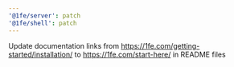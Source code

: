```yaml
---
'@1fe/server': patch
'@1fe/shell': patch
---
```


Update documentation links from https://1fe.com/getting-started/installation/ to https://1fe.com/start-here/ in README files
